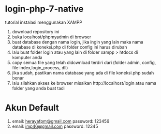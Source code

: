 # login-php-7-native

tutorial instalasi menggunakan XAMPP

1. download repository ini
2. buka localhost/phpmyadmin di browser
3. buat database dengan nama login, jika ingin yang lain maka nama database di koneksi.php di folder config ini harus dirubah
4. lalu buat folder login atau yang lain di folder xampp > htdocs di komputer anda
5. copy semua file yang telah didownload terdiri dari (folder admin, config, file index,login_process, dll)
6. jika sudah, pastikan nama database yang ada di file koneksi.php sudah benar
7. lalu silahkan akses ke browser misalkan http://localhost/login atau nama folder yang anda buat tadi

# Akun Default

1.  email: herayafpm@gmail.com
    password: 123456
2.  email: imp46@gmail.com
    password: 12345
